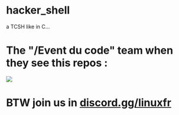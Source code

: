 # hacker_shell
a TCSH like in C...

# The "/Event du code" team when they see this repos :
<img src="https://media.discordapp.net/attachments/1117948073172279296/1118588911338393672/convention_linux.jpg?width=1025&height=674"/>

# BTW join us in <a href="https://discord.gg/linuxfr">discord.gg/linuxfr</a>
